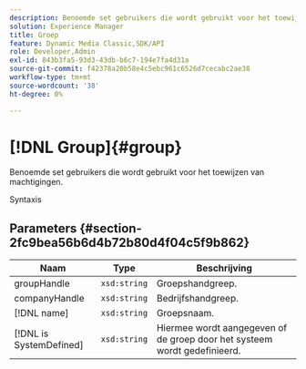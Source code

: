 ```yaml
---
description: Benoemde set gebruikers die wordt gebruikt voor het toewijzen van machtigingen.
solution: Experience Manager
title: Groep
feature: Dynamic Media Classic,SDK/API
role: Developer,Admin
exl-id: 843b3fa5-93d3-43db-b6c7-194e7fa4d31a
source-git-commit: f42378a20b58e4c5ebc961c6526d7cecabc2ae38
workflow-type: tm+mt
source-wordcount: '38'
ht-degree: 0%

---
```


# [!DNL Group]{#group}

Benoemde set gebruikers die wordt gebruikt voor het toewijzen van machtigingen.

Syntaxis

## Parameters {#section-2fc9bea56b6d4b72b80d4f04c5f9b862}

| Naam | Type | Beschrijving |
|---|---|---|
| groupHandle | `xsd:string` | Groepshandgreep. |
| companyHandle | `xsd:string` | Bedrijfshandgreep. |
| [!DNL name] | `xsd:string` | Groepsnaam. |
| [!DNL is SystemDefined] | `xsd:string` | Hiermee wordt aangegeven of de groep door het systeem wordt gedefinieerd. |
